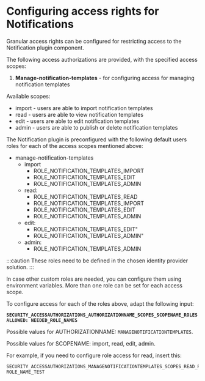 # Configuring access rights for Notifications

Granular access rights can be configured for restricting access to the Notification plugin component.


The following access authorizations are provided, with the specified access scopes:

1. **Manage-notification-templates** - for configuring access for managing notification templates

Available scopes:

* import - users are able to import notification templates
* read - users are able to view notification templates
* edit - users are able to edit notification templates
* admin - users are able to publish or delete notification templates

The Notification plugin is preconfigured with the following default users roles for each of the access scopes mentioned above:

* manage-notification-templates
  * import
    * ROLE_NOTIFICATION_TEMPLATES_IMPORT
    * ROLE_NOTIFICATION_TEMPLATES_EDIT
    * ROLE_NOTIFICATION_TEMPLATES_ADMIN
  * read:
    * ROLE_NOTIFICATION_TEMPLATES_READ
    * ROLE_NOTIFICATION_TEMPLATES_IMPORT
    * ROLE_NOTIFICATION_TEMPLATES_EDIT
    * ROLE_NOTIFICATION_TEMPLATES_ADMIN
  * edit:
    * ROLE_NOTIFICATION_TEMPLATES_EDIT"
    * ROLE_NOTIFICATION_TEMPLATES_ADMIN"
  * admin:
    * ROLE_NOTIFICATION_TEMPLATES_ADMIN

:::caution
These roles need to be defined in the chosen identity provider solution.
:::

In case other custom roles are needed, you can configure them using environment variables. More than one role can be set for each access scope.

To configure access for each of the roles above, adapt the following input:

**`SECURITY_ACCESSAUTHORIZATIONS_AUTHORIZATIONNAME_SCOPES_SCOPENAME_ROLESALLOWED: NEEDED_ROLE_NAMES`**

Possible values for AUTHORIZATIONNAME: `MANAGENOTIFICATIONTEMPLATES`.

Possible values for SCOPENAME: import, read, edit, admin.

For example, if you need to configure role access for read, insert this:

```
SECURITY_ACCESSAUTHORIZATIONS_MANAGENOTIFICATIONTEMPLATES_SCOPES_READ_ROLESALLOWED: ROLE_NAME_TEST
```
